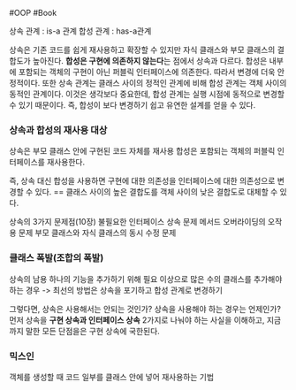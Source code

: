 #OOP #Book

상속 관계 : is-a 관계
합성 관계 : has-a관계

상속은 기존 코드를 쉽게 재사용하고 확장할 수 있지만 자식 클래스와 부모 클래스의 결합도가 높아진다.
**합성은 구현에 의존하지 않는다**는 점에서 상속과 다르다. 합성은 내부에 포함되는 객체의 구현이 아닌 퍼블릭 인터페이스에 의존한다. 따라서 변경에 더욱 안정적이다. 또한 상속 관계는 클래스 사이의 정적인 관계에 비해 합성 관계는 객체 사이의 동적인 관계이다. 이것은 생각보다 중요한데, 합성 관계는 실행 시점에 동적으로 변경할 수 있기 때문이다. 즉, 합성이 보다 변경하기 쉽고 유연한 설계를 얻을 수 있다.

### 상속과 합성의 재사용 대상
상속은 부모 클래스 안에 구현된 코드 자체를 재사용
합성은 포함되는 객체의 퍼블릭 인터페이스를 재사용한다.

즉, 상속 대신 합성을 사용하면 구현에 대한 의존성을 인터페이스에 대한 의존성으로 변경할 수 있다.
== 클래스 사이의 높은 결합도를 객체 사이의 낮은 결합도로 대체할 수 있다.

상속의 3가지 문제점(10장)
불필요한 인터페이스 상속 문제
메서드 오버라이딩의 오작용 문제
부모 클래스와 자식 클래스의 동시 수정 문제

### 클래스 폭발(조합의 폭발)
상속의 남용
하나의 기능을 추가하기 위해 필요 이상으로 많은 수의 클래스를 추가해야 하는 경우
-> 최선의 방법은 상속을 포기하고 합성 관계로 변경하기

그렇다면, 상속은 사용해서는 안되는 것인가? 상속을 사용해야 하는 경우는 언제인가?
먼저 상속을 **구현 상속과 인터페이스 상속** 2가지로 나눠야 하는 사실을 이해하고, 지금까지 말한 모든 단점을은 구현 상속에 국한된다.

### 믹스인
객체를 생성할 때 코드 일부를 클래스 안에 넣어 재사용하는 기법